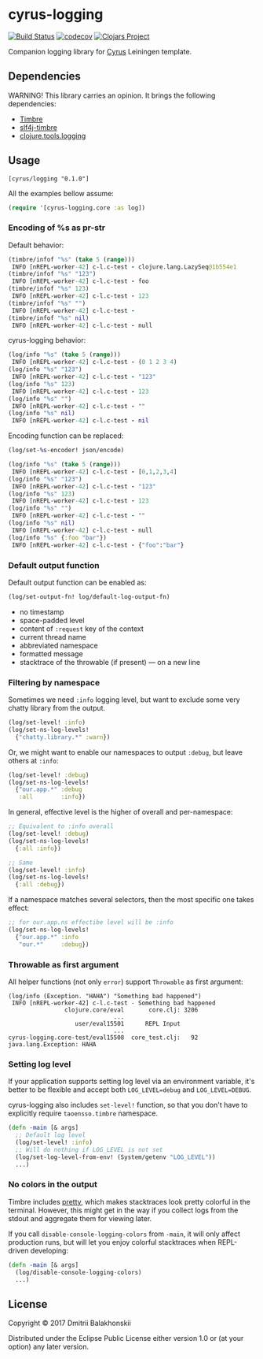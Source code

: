 # cyrus-logging

[![Build Status](https://travis-ci.org/dryewo/cyrus-logging.svg?branch=master)](https://travis-ci.org/dryewo/squeeze)
[![codecov](https://codecov.io/gh/dryewo/cyrus-logging/branch/master/graph/badge.svg)](https://codecov.io/gh/dryewo/squeeze)
[![Clojars Project](https://img.shields.io/clojars/v/cyrus/logging.svg)](https://clojars.org/cyrus/logging)

Companion logging library for [Cyrus] Leiningen template.

## Dependencies

WARNING! This library carries an opinion.
It brings the following dependencies:

* [Timbre]
* [slf4j-timbre]
* [clojure.tools.logging]

## Usage

```edn
[cyrus/logging "0.1.0"]
```

All the examples bellow assume:
```clj
(require '[cyrus-logging.core :as log])
```

### Encoding of %s as pr-str

Default behavior:

```clj
(timbre/infof "%s" (take 5 (range)))
 INFO [nREPL-worker-42] c-l.c-test - clojure.lang.LazySeq@1b554e1
(timbre/infof "%s" "123")
 INFO [nREPL-worker-42] c-l.c-test - foo
(timbre/infof "%s" 123)
 INFO [nREPL-worker-42] c-l.c-test - 123
(timbre/infof "%s" "")
 INFO [nREPL-worker-42] c-l.c-test - 
(timbre/infof "%s" nil)
 INFO [nREPL-worker-42] c-l.c-test - null
```

cyrus-logging behavior:

```clj
(log/info "%s" (take 5 (range)))
 INFO [nREPL-worker-42] c-l.c-test - (0 1 2 3 4)
(log/info "%s" "123")
 INFO [nREPL-worker-42] c-l.c-test - "123"
(log/info "%s" 123)
 INFO [nREPL-worker-42] c-l.c-test - 123
(log/info "%s" "")
 INFO [nREPL-worker-42] c-l.c-test - ""
(log/info "%s" nil)
 INFO [nREPL-worker-42] c-l.c-test - nil
```

Encoding function can be replaced:

```clj
(log/set-%s-encoder! json/encode)

(log/info "%s" (take 5 (range)))
 INFO [nREPL-worker-42] c-l.c-test - [0,1,2,3,4]
(log/info "%s" "123")
 INFO [nREPL-worker-42] c-l.c-test - "123"
(log/info "%s" 123)
 INFO [nREPL-worker-42] c-l.c-test - 123
(log/info "%s" "")
 INFO [nREPL-worker-42] c-l.c-test - ""
(log/info "%s" nil)
 INFO [nREPL-worker-42] c-l.c-test - null
(log/info "%s" {:foo "bar"})
 INFO [nREPL-worker-42] c-l.c-test - {"foo":"bar"}
```

### Default output function

Default output function can be enabled as:

```clj
(log/set-output-fn! log/default-log-output-fn)
```

* no timestamp
* space-padded level
* content of `:request` key of the context
* current thread name
* abbreviated namespace
* formatted message
* stacktrace of the throwable (if present) — on a new line

### Filtering by namespace

Sometimes we need `:info` logging level, but want to exclude some very chatty library from the output.


```clj
(log/set-level! :info)
(log/set-ns-log-levels!
  {"chatty.library.*" :warn})
```
Or, we might want to enable our namespaces to output `:debug`, but leave others at `:info`:

```clj
(log/set-level! :debug)
(log/set-ns-log-levels!
  {"our.app.*" :debug
   :all        :info})
```

In general, effective level is the higher of overall and per-namespace:

```clj
;; Equivalent to :info overall
(log/set-level! :debug)
(log/set-ns-log-levels!
  {:all :info})

;; Same
(log/set-level! :info)
(log/set-ns-log-levels!
  {:all :debug})
```

If a namespace matches several selectors, then the most specific one takes effect:

```clj
;; for our.app.ns effectibe level will be :info
(log/set-ns-log-levels!
  {"our.app.*" :info
   "our.*"     :debug})
```

### Throwable as first argument

All helper functions (not only `error`) support `Throwable` as first argument:

```
(log/info (Exception. "HAHA") "Something bad happened")
 INFO [nREPL-worker-42] c-l.c-test - Something bad happened
                clojure.core/eval       core.clj: 3206
                              ...                     
                   user/eval15501      REPL Input     
                              ...                     
cyrus-logging.core-test/eval15508  core_test.clj:   92
java.lang.Exception: HAHA
```

### Setting log level

If your application supports setting log level via an environment variable,
it's better to be flexible and accept both `LOG_LEVEL=debug` and `LOG_LEVEL=DEBUG`.

cyrus-logging also includes `set-level!` function, so that you don't have to explicitly require `taoensso.timbre` namespace.

```clj
(defn -main [& args]
  ;; Default log level
  (log/set-level! :info)
  ;; Will do nothing if LOG_LEVEL is not set
  (log/set-log-level-from-env! (System/getenv "LOG_LEVEL"))
  ...)
```

### No colors in the output

Timbre includes [pretty], which makes stacktraces look pretty colorful in the terminal.
However, this might get in the way if you collect logs from the stdout and aggregate them for viewing later.

If you call `disable-console-logging-colors` from `-main`, it will only affect production runs, but will let you
enjoy colorful stacktraces when REPL-driven developing:

```clj
(defn -main [& args]
  (log/disable-console-logging-colors)
  ...)
```

## License

Copyright © 2017 Dmitrii Balakhonskii

Distributed under the Eclipse Public License either version 1.0 or (at
your option) any later version.

[Cyrus]: https://github.com/dryewo/cyrus
[Timbre]: https://github.com/ptaoussanis/timbre
[slf4j-timbre]: https://github.com/fzakaria/slf4j-timbre
[Cheshire]: https://github.com/dakrone/cheshire
[clojure.tools.logging]: https://github.com/clojure/tools.logging
[pretty]: https://github.com/AvisoNovate/pretty
